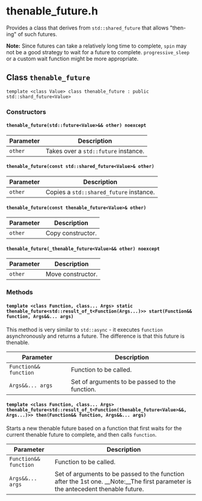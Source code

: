 # thenable_future.h

Provides a class that derives from `std::shared_future` that allows "then-ing" of such futures.

__Note:__ Since futures can take a relatively long time to complete,
`spin` may not be a good strategy to wait for a future to complete.
`progressive_sleep` or a custom wait function might be more appropriate.

## Class `thenable_future`
`template <class Value> class thenable_future : public std::shard_future<Value>`


### Constructors
#### `thenable_future(std::future<Value>&& other) noexcept`
Parameter | Description
--------- | -----------
`other` | Takes over a `std::future` instance.  

#### `thenable_future(const std::shared_future<Value>& other)`
Parameter | Description
--------- | -----------
`other` | Copies a `std::shared_future` instance.  

#### `thenable_future(const thenable_future<Value>& other)`
Parameter | Description
--------- | -----------
`other` | Copy constructor.  

#### `thenable_future(_thenable_future<Value>&& other) noexcept`
Parameter | Description
--------- | -----------
`other` | Move constructor.  


### Methods
#### `template <class Function, class... Args> static thenable_future<std::result_of_t<Function(Args...)>> start(Function&& function, Args&&... args)`
This method is very similar to `std::async` - it executes `function` asynchronously and returns a future.
The difference is that this future is thenable. 

Parameter | Description
--------- | -----------
`Function&& function` | Function to be called. 
`Args&&... args` | Set of arguments to be passed to the function. 

#### `template <class Function, class... Args> thenable_future<std::result_of_t<Function(thenable_future<Value>&&, Args...)>> then(Function&& function, Args&&... args)`
Starts a new thenable future based on a function that first waits for the current thenable future to complete,
and then calls `function`. 

Parameter | Description
--------- | -----------
`Function&& function` | Function to be called. 
`Args&&... args` | Set of arguments to be passed to the function after the 1st one. __Note:__The first parameter is the antecedent thenable future. 
